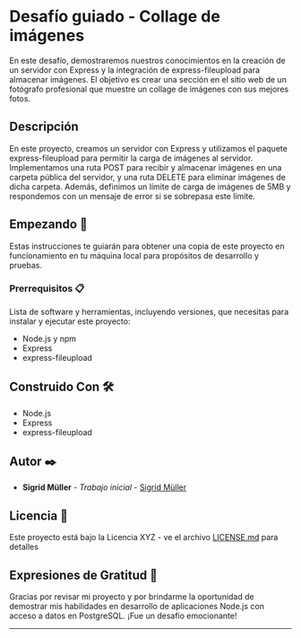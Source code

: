 # Desafío guiado - Collage de imágenes

En este desafío, demostraremos nuestros conocimientos en la creación de un servidor con Express y la integración de express-fileupload para almacenar imágenes. El objetivo es crear una sección en el sitio web de un fotógrafo profesional que muestre un collage de imágenes con sus mejores fotos.

## Descripción

En este proyecto, creamos un servidor con Express y utilizamos el paquete express-fileupload para permitir la carga de imágenes al servidor. Implementamos una ruta POST para recibir y almacenar imágenes en una carpeta pública del servidor, y una ruta DELETE para eliminar imágenes de dicha carpeta. Además, definimos un límite de carga de imágenes de 5MB y respondemos con un mensaje de error si se sobrepasa este límite.

## Empezando 🚀

Estas instrucciones te guiarán para obtener una copia de este proyecto en funcionamiento en tu máquina local para propósitos de desarrollo y pruebas.

### Prerrequisitos 📋

Lista de software y herramientas, incluyendo versiones, que necesitas para instalar y ejecutar este proyecto:

- Node.js y npm
- Express
- express-fileupload

## Construido Con 🛠️

- Node.js
- Express
- express-fileupload

## Autor ✒️

- **Sigrid Müller** - _Trabajo inicial_ - [Sigrid Müller](https://github.com/SigridMV)

## Licencia 📄

Este proyecto está bajo la Licencia XYZ - ve el archivo [LICENSE.md](LICENSE.md) para detalles

## Expresiones de Gratitud 🎁

Gracias por revisar mi proyecto y por brindarme la oportunidad de demostrar mis habilidades en desarrollo de aplicaciones Node.js con acceso a datos en PostgreSQL. ¡Fue un desafío emocionante!

---

